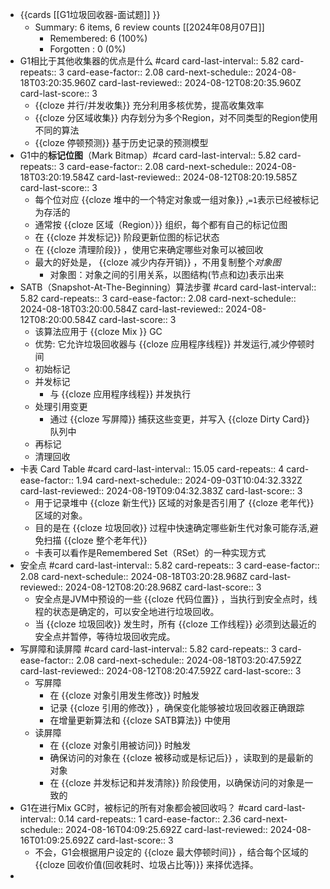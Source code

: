 - {{cards [[G1垃圾回收器-面试题]] }}
	- Summary: 6 items, 6 review counts [[2024年08月07日]]
		- Remembered:   6 (100%)
		- Forgotten :   0 (0%)
- G1相比于其他收集器的优点是什么 #card
  card-last-interval:: 5.82
  card-repeats:: 3
  card-ease-factor:: 2.08
  card-next-schedule:: 2024-08-18T03:20:35.960Z
  card-last-reviewed:: 2024-08-12T08:20:35.960Z
  card-last-score:: 3
	- {{cloze 并行/并发收集}} 充分利用多核优势，提高收集效率
	- {{cloze 分区域收集}} 内存划分为多个Region，对不同类型的Region使用不同的算法
	- {{cloze 停顿预测}} 基于历史记录的预测模型
- G1中的**标记位图**（Mark Bitmap）#card
  card-last-interval:: 5.82
  card-repeats:: 3
  card-ease-factor:: 2.08
  card-next-schedule:: 2024-08-18T03:20:19.584Z
  card-last-reviewed:: 2024-08-12T08:20:19.585Z
  card-last-score:: 3
	- 每个位对应 {{cloze 堆中的一个特定对象或一组对象}} ,`=1`表示已经被标记为存活的
	- 通常按 {{cloze 区域（Region）}} 组织，每个都有自己的标记位图
	- 在 {{cloze 并发标记}} 阶段更新位图的标记状态
	- 在 {{cloze 清理阶段}} ，使用它来确定哪些对象可以被回收
	- 最大的好处是， {{cloze 减少内存开销}} ，不用复制整个*对象图*
		- 对象图：对象之间的引用关系，以图结构(节点和边)表示出来
- SATB（Snapshot-At-The-Beginning）算法步骤 #card
  card-last-interval:: 5.82
  card-repeats:: 3
  card-ease-factor:: 2.08
  card-next-schedule:: 2024-08-18T03:20:00.584Z
  card-last-reviewed:: 2024-08-12T08:20:00.584Z
  card-last-score:: 3
	- 该算法应用于 {{cloze Mix }} GC
	- 优势: 它允许垃圾回收器与 {{cloze 应用程序线程}} 并发运行,减少停顿时间
	- 初始标记
	- 并发标记
		- 与 {{cloze 应用程序线程}} 并发执行
	- 处理引用变更
		- 通过 {{cloze 写屏障}} 捕获这些变更，并写入 {{cloze Dirty Card}} 队列中
	- 再标记
	- 清理回收
- 卡表 Card Table #card
  card-last-interval:: 15.05
  card-repeats:: 4
  card-ease-factor:: 1.94
  card-next-schedule:: 2024-09-03T10:04:32.332Z
  card-last-reviewed:: 2024-08-19T09:04:32.383Z
  card-last-score:: 3
	- 用于记录堆中 {{cloze 新生代}} 区域的对象是否引用了 {{cloze 老年代}} 区域的对象。
	- 目的是在 {{cloze 垃圾回收}} 过程中快速确定哪些新生代对象可能存活,避免扫描 {{cloze 整个老年代}}
	- 卡表可以看作是Remembered Set（RSet）的一种实现方式
- 安全点 #card
  card-last-interval:: 5.82
  card-repeats:: 3
  card-ease-factor:: 2.08
  card-next-schedule:: 2024-08-18T03:20:28.968Z
  card-last-reviewed:: 2024-08-12T08:20:28.968Z
  card-last-score:: 3
	- 安全点是JVM中预设的一些 {{cloze 代码位置}} ，当执行到安全点时，线程的状态是确定的，可以安全地进行垃圾回收。
	- 当 {{cloze 垃圾回收}} 发生时，所有 {{cloze 工作线程}} 必须到达最近的安全点并暂停，等待垃圾回收完成。
- 写屏障和读屏障 #card
  card-last-interval:: 5.82
  card-repeats:: 3
  card-ease-factor:: 2.08
  card-next-schedule:: 2024-08-18T03:20:47.592Z
  card-last-reviewed:: 2024-08-12T08:20:47.592Z
  card-last-score:: 3
	- 写屏障
		- 在 {{cloze 对象引用发生修改}} 时触发
		- 记录 {{cloze 引用的修改}} ，确保变化能够被垃圾回收器正确跟踪
		- 在增量更新算法和 {{cloze SATB算法}} 中使用
	- 读屏障
		- 在 {{cloze 对象引用被访问}} 时触发
		- 确保访问的对象在 {{cloze 被移动或是标记后}} ，读取到的是最新的对象
		- 在 {{cloze 并发标记和并发清除}} 阶段使用，以确保访问的对象是一致的
- G1在进行Mix GC时，被标记的所有对象都会被回收吗？ #card
  card-last-interval:: 0.14
  card-repeats:: 1
  card-ease-factor:: 2.36
  card-next-schedule:: 2024-08-16T04:09:25.692Z
  card-last-reviewed:: 2024-08-16T01:09:25.692Z
  card-last-score:: 3
	- 不会，G1会根据用户设定的 {{cloze 最大停顿时间}} ，结合每个区域的 {{cloze 回收价值(回收耗时、垃圾占比等)}} 来择优选择。
-